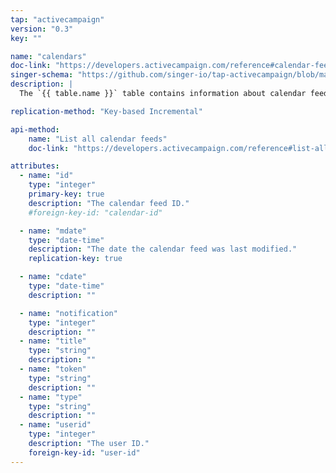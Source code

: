 ```yaml
---
tap: "activecampaign"
version: "0.3"
key: ""

name: "calendars"
doc-link: "https://developers.activecampaign.com/reference#calendar-feeds"
singer-schema: "https://github.com/singer-io/tap-activecampaign/blob/master/tap_activecampaign/schemas/calendars.json"
description: |
  The `{{ table.name }}` table contains information about calendar feeds in your {{ integration.display_name }} account.

replication-method: "Key-based Incremental"

api-method:
    name: "List all calendar feeds"
    doc-link: "https://developers.activecampaign.com/reference#list-all-calendar-feeds"

attributes:
  - name: "id"
    type: "integer"
    primary-key: true
    description: "The calendar feed ID."
    #foreign-key-id: "calendar-id"

  - name: "mdate"
    type: "date-time"
    description: "The date the calendar feed was last modified."
    replication-key: true

  - name: "cdate"
    type: "date-time"
    description: ""

  - name: "notification"
    type: "integer"
    description: ""
  - name: "title"
    type: "string"
    description: ""
  - name: "token"
    type: "string"
    description: ""
  - name: "type"
    type: "string"
    description: ""
  - name: "userid"
    type: "integer"
    description: "The user ID."
    foreign-key-id: "user-id"
---
```

